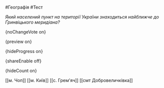 #Географія #Тест

*Який населений пункт на території України знаходиться найближче до Ґринвіцького меридіана?*

{noChangeVote on}

{preview on}

{hideProgress on}

{shareEnable off}

{hideCount on}

[[м. Чоп]]
[[м. Київ]]
[[с. Грем'яч]]
[[смт Добровеличківка]]

